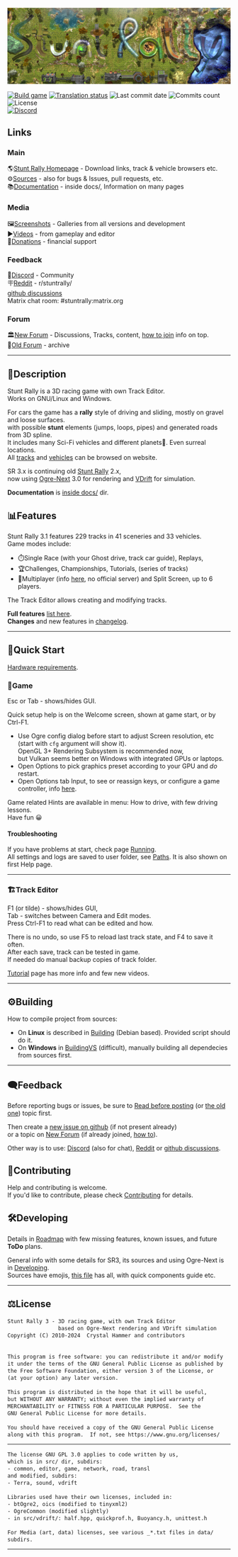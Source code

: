 ![](/data/hud/stuntrally-logo.jpg)

[![Build game](https://github.com/stuntrally/stuntrally3/actions/workflows/build-game.yml/badge.svg)](https://github.com/stuntrally/stuntrally3/actions/workflows/build-game.yml)
[![Translation status](https://hosted.weblate.org/widget/stunt-rally-3/stunt-rally-3/svg-badge.svg)](https://hosted.weblate.org/engage/stunt-rally-3/)
![Last commit date](https://flat.badgen.net/github/last-commit/stuntrally/stuntrally3)
![Commits count](https://flat.badgen.net/github/commits/stuntrally/stuntrally3)
![License](https://flat.badgen.net/github/license/stuntrally/stuntrally3)  
[![Discord](https://img.shields.io/discord/1239125025395703858?label=Discord&logo=Discord&logoColor=white)](https://discord.gg/TywnXxAtR6)  

## Links

### Main
🌎[Stunt Rally Homepage](https://stuntrally.tuxfamily.org/) - Download links, track & vehicle browsers etc.  
⚙️[Sources](https://github.com/stuntrally/stuntrally3/) - also for bugs & Issues, pull requests, etc.  
📚[Documentation](https://github.com/stuntrally/stuntrally3/blob/main/docs/_menu.md) - inside docs/, Information on many pages  

### Media
🖼️[Screenshots](https://stuntrally.tuxfamily.org/gallery) - Galleries from all versions and development  
▶️[Videos](https://www.youtube.com/user/TheCrystalHammer) - from gameplay and editor  
💜[Donations](https://cryham.tuxfamily.org/donate/) - financial support

### Feedback
💬[Discord](https://discord.gg/TywnXxAtR6) - Community  
🪧[Reddit](https://www.reddit.com/r/stuntrally/) - r/stuntrally/  
[github discussions](https://github.com/stuntrally/stuntrally3/discussions)  
Matrix chat room: #stuntrally:matrix.org  

### Forum  
🏛️[New Forum](https://groups.f-hub.org/stunt-rally/) - Discussions, Tracks, content, [how to join](https://groups.f-hub.org/d/2ftpShKs/) info on top.  
📜[Old Forum](https://forum.freegamedev.net/viewforum.php?f=77) - archive  

------------------------------------------------------------------------------

## 📄Description

Stunt Rally is a 3D racing game with own Track Editor.  
Works on GNU/Linux and Windows.  

For cars the game has a **rally** style of driving and sliding, mostly on gravel and loose surfaces.  
with possible **stunt** elements (jumps, loops, pipes) and generated roads from 3D spline.  
It includes many Sci-Fi vehicles and different planets🌌. Even surreal locations.  
All [tracks](https://stuntrally.tuxfamily.org/tracks3) and [vehicles](https://stuntrally.tuxfamily.org/cars) can be browsed on website.

SR 3.x is continuing old [Stunt Rally](https://github.com/stuntrally/stuntrally) 2.x,  
now using [Ogre-Next](https://github.com/OGRECave/ogre-next) 3.0 for rendering and [VDrift](https://github.com/VDrift/vdrift) for simulation.

**Documentation** is [inside docs/](docs/_menu.md) dir.

## 📊Features

Stunt Rally 3.1 features 229 tracks in 41 sceneries and 33 vehicles.  
Game modes include:
* ⏱️Single Race (with your Ghost drive, track car guide), Replays,
* 🏆Challenges, Championships, Tutorials, (series of tracks)
* 👥Multiplayer (info [here](docs/multiplayer.md), no official server) and Split Screen, up to 6 players.  

The Track Editor allows creating and modifying tracks.  

**Full features** [list here](docs/Features.md).  
**Changes** and new features in [changelog](docs/Changelog.md).  

------------------------------------------------------------------------------

## 🚀Quick Start

[Hardware requirements](docs/Running.md#hardware-requirements).

### 🚗Game

Esc or Tab - shows/hides GUI.

Quick setup help is on the Welcome screen, shown at game start, or by Ctrl-F1.  
- Use Ogre config dialog before start to adjust Screen resolution, etc (start with `cfg` argument will show it).  
  OpenGL 3+ Rendering Subsystem is recommended now,  
  but Vulkan seems better on Windows with integrated GPUs or laptops.
- Open Options to pick graphics preset according to your GPU and *do* restart.  
- Open Options tab Input, to see or reassign keys, or configure a game controller, info [here](docs/Running.md#input).  

Game related Hints are available in menu: How to drive, with few driving lessons.  
Have fun 😀

#### Troubleshooting

If you have problems at start, check page [Running](docs/Running.md).  
All settings and logs are saved to user folder, see [Paths](docs/Paths.md). It is also shown on first Help page.

------------------------------------------------------------------------------

### 🏗️Track Editor

F1 (or tilde) - shows/hides GUI,  
Tab - switches between Camera and Edit modes.  
Press Ctrl-F1 to read what can be edited and how.  

There is no undo, so use F5 to reload last track state, and F4 to save it often.  
After each save, track can be tested in game.  
If needed do manual backup copies of track folder.

[Tutorial](docs/Editor.md) page has more info and few new videos.  


------------------------------------------------------------------------------

## ⚙️Building

How to compile project from sources:  
- On **Linux** is described in [Building](docs/Building.md) (Debian based). Provided script should do it.  
- On **Windows** in [BuildingVS](docs/BuildingVS.md) (difficult), manually building all dependecies from sources first.

------------------------------------------------------------------------------

## 🗨️Feedback

Before reporting bugs or issues, be sure to [Read before posting](https://groups.f-hub.org/d/2ftpShKs/-how-to-post-sr3-info-help-links-about-etc-) (or 
[the old one](https://forum.freegamedev.net/viewtopic.php?f=78&t=3814)) topic first.

Then create a [new issue on github](https://github.com/stuntrally/stuntrally3/issues/new) (if not present already)  
or a topic on [New Forum](https://groups.f-hub.org/stunt-rally/) (if already joined, [how to](https://groups.f-hub.org/d/2ftpShKs/)).

Other way is to use:
[Discord](https://discord.gg/KXuCwhTE) (also for chat),
[Reddit](https://www.reddit.com/r/stuntrally/) or
[github discussions](https://github.com/stuntrally/stuntrally3/discussions).  

## 🤝Contributing

Help and contributing is welcome.  
If you'd like to contribute, please check [Contributing](docs/Contributing.md) for details.  

## 🛠️Developing

Details in [Roadmap](docs/Roadmap.md) with few missing features, known issues, and future **ToDo** plans.  

General info with some details for SR3, its sources and using Ogre-Next is in [Developing](docs/Developing.md).  
Sources have emojis, [this file](/src/emojis.txt) has all, with quick components guide etc.

------------------------------------------------------------------------------

## ⚖️License

    Stunt Rally 3 - 3D racing game, with own Track Editor
                    based on Ogre-Next rendering and VDrift simulation
    Copyright (C) 2010-2024  Crystal Hammer and contributors


    This program is free software: you can redistribute it and/or modify
    it under the terms of the GNU General Public License as published by
    the Free Software Foundation, either version 3 of the License, or
    (at your option) any later version.

    This program is distributed in the hope that it will be useful,
    but WITHOUT ANY WARRANTY; without even the implied warranty of
    MERCHANTABILITY or FITNESS FOR A PARTICULAR PURPOSE.  See the
    GNU General Public License for more details.

    You should have received a copy of the GNU General Public License
    along with this program.  If not, see https://www.gnu.org/licenses/

------------------------------------------------------------------------------

    The license GNU GPL 3.0 applies to code written by us,
    which is in src/ dir, subdirs:
	- common, editor, game, network, road, transl
	and modified, subdirs:
	- Terra, sound, vdrift

    Libraries used have their own licenses, included in:
	- btOgre2, oics (modified to tinyxml2)
    - OgreCommon (modified slightly)
    - in src/vdrift/: half.hpp, quickprof.h, Buoyancy.h, unittest.h
    
	For Media (art, data) licenses, see various _*.txt files in data/ subdirs.

------------------------------------------------------------------------------
